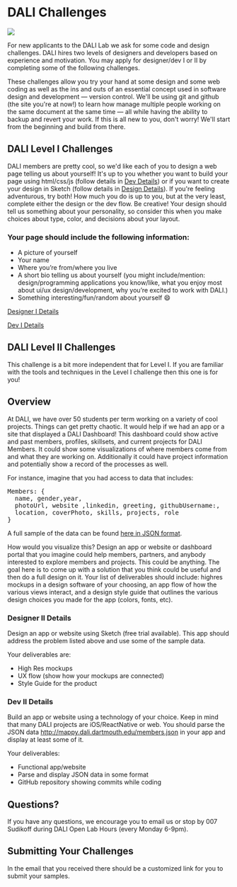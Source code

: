 # DALI Challenges

![](docs/imgs/dali-mondays.gif)

For new applicants to the DALI Lab we ask for some code and design challenges.  DALI hires two levels of designers and developers based on experience and motivation.  You may apply for designer/dev I or II by completing some of the following challenges.

These challenges allow you try your hand at some design and some web coding as well as the ins and outs of an essential concept used in software design and development — version control. We'll be using git and github (the site you're at now!) to learn how manage multiple people working on the same document at the same time — all while having the ability to backup and revert your work. If this is all new to you, don't worry! We'll start from the beginning and build from there.

## DALI Level I Challenges

DALI members are pretty cool, so we'd like each of you to design a web page telling us about yourself! It's up to you whether you want to build your page using html/css/js (follow details in [Dev Details](./docs/dev1_details.md)) or if you want to create your design in Sketch (follow details in [Design Details](./docs/design1_details.md)). If you're feeling adventurous, try both! How much you do is up to you, but at the very least, complete either the design or the dev flow. Be creative! Your design should tell us something about your personality, so consider this when you make choices about type, color, and decisions about your layout.

### Your page should include the following information:
* A picture of yourself
* Your name
* Where you’re from/where you live
* A short bio telling us about yourself (you might include/mention: design/programming applications you know/like, what you enjoy most about ui/ux design/development, why you’re excited to work with DALI.)
* Something interesting/fun/random about yourself :smile:


[Designer I Details](./docs/design_I_details.md)

[Dev I Details](./docs/dev_I_details.md)


## DALI Level II Challenges

This challenge is a bit more independent that for Level I.   If you are familiar with the tools and techniques in the Level I challenge then this one is for you!

## Overview

At DALI, we have over 50 students per term working on a variety of cool projects.  Things can get pretty chaotic.  It would help if we had an app or a site that displayed a DALI Dashboard!   This dashboard could show active and past members,  profiles,  skillsets,  and current projects for DALI Members. It could show some visualizations of where members come from and what they are working on. Additionally it could have project information and potentially show a record of the processes as well.  

For instance, imagine that you had access to data that includes:

<pre>
Members: {
  name, gender,year,
  photoUrl, website ,linkedin, greeting, githubUsername:,
  location, coverPhoto, skills, projects, role
}
</pre>

A full sample of the data can be found [here in JSON format](http://mappy.dali.dartmouth.edu/members.json).

How would you visualize this?  Design an app or website or dashboard portal that you imagine could help members,  partners, and anybody interested to explore members and projects.  This could be anything.  The goal here is to come up with a solution that you think could be useful and then do a full design on it.  Your list of deliverables should include: highres mockups in a design software of your choosing, an app flow of how the various views interact, and a design style guide that outlines the various design choices you made for the app (colors, fonts, etc).


### Designer II Details

Design an app or website using Sketch (free trial available).   This app should address the problem listed above and use some of the sample data.  

Your deliverables are:
* High Res mockups
* UX flow (show how your mockups are connected)
* Style Guide for the product



### Dev II Details

Build an app or website using a technology of your choice.  Keep in mind that many DALI projects are iOS/ReactNative or web.  You should parse the JSON data http://mappy.dali.dartmouth.edu/members.json in your app and display at least some of it.

Your deliverables:
* Functional app/website
* Parse and display JSON data in some format
* GitHub repository showing commits while coding


## Questions?

If you have any questions, we encourage you to email us or stop by 007 Sudikoff during DALI Open Lab Hours (every Monday 6-9pm).

## Submitting Your Challenges

In the email that you received there should be a customized link for you to submit your samples.
